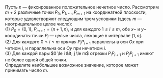 Пусть $n$ — фиксированное положительное нечетное число. Рассмотрим 
$m+2$ различные точки $P_0, P_1, \dots, P_{m+1}$ на координатной плоскости,
которые удовлетворяют следующим трем условиям (здесь $m$ — неотрицательное целое число):
<br>
(1) $P_0 = (0,1)$, $P_{m+1} = (n+1, n)$, и для каждого $1 \le i \le m$,
обе $x-$ и $y-$ координаты точки $P_i$ — целые числа, лежащие в интервале $[1,n]$.
<br>
(2) Для каждого $0 \le i \le m$ прямая $P_{i}P_{i+1}$ параллельна оси $Ox$ при четном $i$,
и параллельна оси $Oy$ при нечетном $i$.
<br>
(3) Для каждой пары $0 \le i &lt; j \le m$ отрезки $P_{i}P_{i+1}$ и $P_{j}P_{j+1}$ имеют
не более одной общей точки.
<br>
Определите наибольшее возможное значение, которое может принимать число $m$.